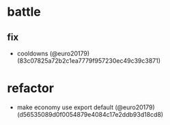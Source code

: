 # battle

## fix

* cooldowns (@euro20179) (83c07825a72b2c1ea7779f957230ec49c39c3871)


# refactor

* make economy use export default (@euro20179) (d56535089d0f0054879e4084c17e2ddb93d18cd8)



